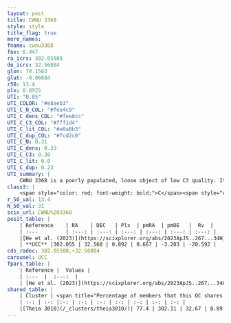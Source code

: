 ```yaml
---
layout: post
title: CWNU 3368
style: style
title_flag: true
more_names: 
fname: cwnu3368
fov: 0.447
ra_icrs: 302.05508
de_icrs: 32.56804
glon: 70.1563
glat: -0.06684
r50: 13.4
plx: 0.8925
UTI: "0.05"
UTI_COLOR: "#e8aeb3"
UTI_C_N_COL: "#fee4c9"
UTI_C_dens_COL: "#fee8cc"
UTI_C_C3_COL: "#fff1d4"
UTI_C_lit_COL: "#e0a6b3"
UTI_C_dup_COL: "#fcd2c0"
UTI_C_N: 0.31
UTI_C_dens: 0.33
UTI_C_C3: 0.38
UTI_C_lit: 0.0
UTI_C_dup: 0.23
UTI_summary: |
    CWNU 3368 is a poorly populated, loose object of low C3 quality. It was recently reported in the literature.<br><br><span style="color: #99180f; font-weight: bold;">Warning: </span>This is likely a duplicate object, which shares a large percentage of members with at least one previously reported entry.
class3: |
    <span style="color: red; font-weight: bold;">C</span><span style="color: #FFC300; font-weight: bold;">B</span>
r_50_val: 13.4
N_50_val: 31
scix_url: CWNU%203368
posit_table: |
    | Reference    | RA    | DEC   | Plx  | pmRA  | pmDE   |  Rv  |
    | :---         | :---: | :---: | :---: | :---: | :---: | :---: |
    |[He et al. (2023)](https://scixplorer.org/abs/2023ApJS..267...34H) | 302.111 | 32.617 | 0.894 | 0.672 | -3.195 | -26.54 |
    | **UCC** |302.055 | 32.568 | 0.892 | 0.667 | -3.203 | -20.592 | 
cds_radec: 302.05508,+32.56804
carousel: UCC
fpars_table: |
    | Reference |  Values |
    | :---  |  :---:  |
    | [He et al. (2023)](https://scixplorer.org/abs/2023ApJS..267...34H) | `A0=1.65, m-M=10.35, logA=8.3` |
shared_table: |
    | Cluster | <span title="Percentage of members that this OC shares with the ones listed">%</span>   | RA   | DEC   | Plx   | pmRA  | pmDE  | Rv | UTI |
    | :-: | :-: |:-: | :-: | :-: | :-: | :-: | :-: | :-: |
    |[Theia 3010](/_clusters/theia3010/)| 77.4 | 302.11 | 32.67 | 0.89 | 0.67 | -3.19 | -26.54 |0.36 |
---
```

